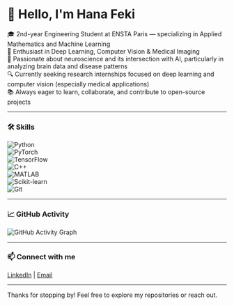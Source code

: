 # 👋 Hello, I'm Hana Feki

🎓 2nd-year Engineering Student at ENSTA Paris — specializing in Applied Mathematics and Machine Learning  
🤖 Enthusiast in Deep Learning, Computer Vision & Medical Imaging  
🧠 Passionate about neuroscience and its intersection with AI, particularly in analyzing brain data and disease patterns  
🔍 Currently seeking research internships focused on deep learning and computer vision (especially medical applications)  
📚 Always eager to learn, collaborate, and contribute to open-source projects  

---

### 🛠 Skills

![Python](https://img.shields.io/badge/-Python-3776AB?style=flat&logo=python&logoColor=white)  
![PyTorch](https://img.shields.io/badge/-PyTorch-EA4335?style=flat&logo=PyTorch&logoColor=white)  
![TensorFlow](https://img.shields.io/badge/-TensorFlow-FF6F00?style=flat&logo=TensorFlow&logoColor=white)  
![C++](https://img.shields.io/badge/-C++-00599C?style=flat&logo=c%2B%2B&logoColor=white)  
![MATLAB](https://img.shields.io/badge/-MATLAB-0076A8?style=flat&logo=matlab&logoColor=white)  
![Scikit-learn](https://img.shields.io/badge/-Scikit--learn-F7931E?style=flat&logo=scikit-learn&logoColor=white)  
![Git](https://img.shields.io/badge/-Git-F05032?style=flat&logo=git&logoColor=white)

---

### 📈 GitHub Activity

![GitHub Activity Graph](https://activity-graph.herokuapp.com/graph?username=hanafeki&theme=github)

---

### 📫 Connect with me

[LinkedIn](https://www.linkedin.com/in/hana-feki) | [Email](mailto:hana.feki@example.com)

---

Thanks for stopping by! Feel free to explore my repositories or reach out.

